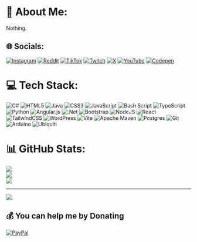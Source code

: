 # 💫 About Me:
Nothing.


## 🌐 Socials:
[![Instagram](https://img.shields.io/badge/Instagram-%23E4405F.svg?logo=Instagram&logoColor=white)](https://instagram.com/die92boss) [![Reddit](https://img.shields.io/badge/Reddit-%23FF4500.svg?logo=Reddit&logoColor=white)](https://reddit.com/user/die92boss) [![TikTok](https://img.shields.io/badge/TikTok-%23000000.svg?logo=TikTok&logoColor=white)](https://tiktok.com/@die92boss) [![Twitch](https://img.shields.io/badge/Twitch-%239146FF.svg?logo=Twitch&logoColor=white)](https://twitch.tv/die92boss) [![X](https://img.shields.io/badge/X-black.svg?logo=X&logoColor=white)](https://x.com/die92boss) [![YouTube](https://img.shields.io/badge/YouTube-%23FF0000.svg?logo=YouTube&logoColor=white)](https://youtube.com/@die92boss) [![Codepen](https://img.shields.io/badge/Codepen-000000?logo=codepen&logoColor=white)](https://codepen.io/die92boss) 

# 💻 Tech Stack:
![C#](https://img.shields.io/badge/c%23-%23239120.svg?style=for-the-badge&logo=csharp&logoColor=white) ![HTML5](https://img.shields.io/badge/html5-%23E34F26.svg?style=for-the-badge&logo=html5&logoColor=white) ![Java](https://img.shields.io/badge/java-%23ED8B00.svg?style=for-the-badge&logo=openjdk&logoColor=white) ![CSS3](https://img.shields.io/badge/css3-%231572B6.svg?style=for-the-badge&logo=css3&logoColor=white) ![JavaScript](https://img.shields.io/badge/javascript-%23323330.svg?style=for-the-badge&logo=javascript&logoColor=%23F7DF1E) ![Bash Script](https://img.shields.io/badge/bash_script-%23121011.svg?style=for-the-badge&logo=gnu-bash&logoColor=white) ![TypeScript](https://img.shields.io/badge/typescript-%23007ACC.svg?style=for-the-badge&logo=typescript&logoColor=white) ![Python](https://img.shields.io/badge/python-3670A0?style=for-the-badge&logo=python&logoColor=ffdd54) ![Angular.js](https://img.shields.io/badge/angular.js-%23E23237.svg?style=for-the-badge&logo=angularjs&logoColor=white) ![.Net](https://img.shields.io/badge/.NET-5C2D91?style=for-the-badge&logo=.net&logoColor=white) ![Bootstrap](https://img.shields.io/badge/bootstrap-%238511FA.svg?style=for-the-badge&logo=bootstrap&logoColor=white) ![NodeJS](https://img.shields.io/badge/node.js-6DA55F?style=for-the-badge&logo=node.js&logoColor=white) ![React](https://img.shields.io/badge/react-%2320232a.svg?style=for-the-badge&logo=react&logoColor=%2361DAFB) ![TailwindCSS](https://img.shields.io/badge/tailwindcss-%2338B2AC.svg?style=for-the-badge&logo=tailwind-css&logoColor=white) ![WordPress](https://img.shields.io/badge/WordPress-%23117AC9.svg?style=for-the-badge&logo=WordPress&logoColor=white) ![Vite](https://img.shields.io/badge/vite-%23646CFF.svg?style=for-the-badge&logo=vite&logoColor=white) ![Apache Maven](https://img.shields.io/badge/Apache%20Maven-C71A36?style=for-the-badge&logo=Apache%20Maven&logoColor=white) ![Postgres](https://img.shields.io/badge/postgres-%23316192.svg?style=for-the-badge&logo=postgresql&logoColor=white) ![Git](https://img.shields.io/badge/git-%23F05033.svg?style=for-the-badge&logo=git&logoColor=white) ![Arduino](https://img.shields.io/badge/-Arduino-00979D?style=for-the-badge&logo=Arduino&logoColor=white) ![Ubiquiti](https://img.shields.io/badge/ubiquiti-%230559C9.svg?style=for-the-badge&logo=ubiquiti&logoColor=white)
# 📊 GitHub Stats:
![](https://github-readme-stats.vercel.app/api?username=die92boss&theme=dark&hide_border=false&include_all_commits=false&count_private=false)<br/>
![](https://nirzak-streak-stats.vercel.app/?user=die92boss&theme=dark&hide_border=false)<br/>
![](https://github-readme-stats.vercel.app/api/top-langs/?username=die92boss&theme=dark&hide_border=false&include_all_commits=false&count_private=false&layout=compact)

---
[![](https://visitcount.itsvg.in/api?id=die92boss&icon=0&color=0)](https://visitcount.itsvg.in)

  ## 💰 You can help me by Donating
  [![PayPal](https://img.shields.io/badge/PayPal-00457C?style=for-the-badge&logo=paypal&logoColor=white)](https://paypal.me/die92boss) 

  
<!-- Proudly created with GPRM ( https://gprm.itsvg.in ) -->
